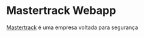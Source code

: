# Mastertrack Webapp

[Mastertrack](http://www.mastertrack.com.br/) é uma empresa voltada para segurança
